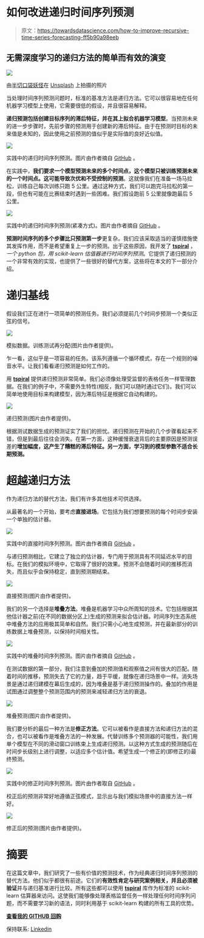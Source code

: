 # 如何改进递归时间序列预测

> 原文：<https://towardsdatascience.com/how-to-improve-recursive-time-series-forecasting-ff5b90a98eeb>

## 无需深度学习的递归方法的简单而有效的演变

![](img/d7992c4149ae334d37fe0d414c57071b.png)

由[半切口袋妖怪](https://unsplash.com/@halfcutpokemon?utm_source=medium&utm_medium=referral)在 [Unsplash](https://unsplash.com?utm_source=medium&utm_medium=referral) 上拍摄的照片

当处理时间序列预测问题时，标准的基准方法是递归方法。它可以很容易地在任何机器学习模型上使用，它需要很低的假设，并且很容易解释。

**递归预测包括创建目标序列的滞后特征，并在其上拟合机器学习模型**。当预测未来的进一步步骤时，先前步骤的预测用于创建新的滞后特征。由于在预测时目标的未来值是未知的，因此使用之前预测的值似乎是实际值的良好近似值。

![](img/2b13849dfefeb83f22b82173825115de.png)

实践中的递归时间序列预测。图片由作者摘自 [GitHub](https://github.com/cerlymarco/tspiral#overview) 。

在实践中，**我们要求一个模型预测未来的多个时间点，这个模型只被训练预测未来的一个时间点。这可能导致次优和不受控制的预测**。这就像我们在准备一场马拉松，训练自己每次训练只跑 5 公里。通过这种方式，我们可以跑完马拉松的第一段，但也有可能在比赛结束时遇到一些困难。我们假设跑前 5 公里就像跑最后 5 公里。

![](img/8a9e6b35e29e62d66b058a597be65c63.png)

实践中的递归时间序列预测(紧凑方式)。图片由作者摘自 [GitHub](https://github.com/cerlymarco/tspiral#overview) 。

**预测时间序列的多个步骤比只预测第一步**更复杂。我们应该采取适当的谨慎措施使其发挥作用，而不是希望重复上一步的预测。出于这些原因，我开发了 [**tspiral**](https://github.com/cerlymarco/tspiral) ，*一个 python 包，用 scikit-learn 估值器进行时间序列预测*。它提供了递归预测的一个非常有效的实现，也提供了一些很好的替代方案，这些将在本文的下一部分介绍。

# 递归基线

假设我们正在进行一项简单的预测任务。我们必须提前几个时间步预测一个类似正弦的信号。

![](img/1e877dff0ac18c29bef85f47dad4952c.png)

模拟数据。训练测试再分配(图片由作者提供)。

乍一看，这似乎是一项容易的任务。该系列遵循一个循环模式，存在一个规则的噪音水平。让我们看看递归预测是如何工作的。

用 [**tspiral**](https://github.com/cerlymarco/tspiral) 提供递归预测非常简单。我们必须像处理受监督的表格任务一样管理数据。在我们的例子中，不需要外生特性(相反，我们可以随时通过它们)。我们可以简单地使用目标来构建模型，因为滞后特征是根据它自动构建的。

![](img/5727afb1992fb041fcfa28c27047cc50.png)

递归预测(图片由作者提供)。

根据测试数据生成的预测证实了我们的担忧。递归预测在开始的几个步骤看起来不错，但是到最后往往会消失。在第一方面，这种缓慢衰退背后的主要原因是预测误差的**增加幅度，这产生了糟糕的滞后特征。另一方面，**学习到的模型参数不适合长期预测**。**

# 超越递归方法

作为递归方法的替代方法，我们有许多其他技术可供选择。

从最著名的一个开始，要考虑**直接进场**。它包括为我们想要预测的每个时间步安装一个单独的估计器。

![](img/1fd0beaca334ab7f79632aedfa38c02b.png)

实践中的直接时间序列预测。图片由作者摘自 [GitHub](https://github.com/cerlymarco/tspiral#overview) 。

与递归预测相比，它建立了独立的估计器，专门用于预测具有不同延迟水平的目标。在我们的模拟环境中，它取得了很好的效果。预测不会随着时间的推移而消失，而且似乎会保持稳定，直到预测期结束。

![](img/680c31dad544b852d46882804dbdbc93.png)

直接预测(图片由作者提供)。

我们的另一个选择是**堆叠方法**。堆叠是机器学习中众所周知的技术。它包括根据其他估计器之前(在不同的数据分区上)生成的预测来拟合估计器。时间序列生态系统中堆叠方法的应用极其简单和自然。我们只需小心地生成预测，并在最新部分的训练数据上堆叠预测，以保持时间相关性。

![](img/915d257835c37e0708f58818d68ee4fa.png)

实践中的堆叠时间序列预测。图片由作者摘自 [GitHub](https://github.com/cerlymarco/tspiral#overview) 。

在测试数据的第一部分，我们注意到叠加的预测值和观察值之间有很大的匹配。随着时间的推移，预测失去了它的力量，趋于平缓，就像在递归场景中一样。消失场景是通过递归建模在幕后生成的，因为堆叠是基于递归预测操作的。叠加的作用是试图通过调整整个预测范围内的预测来减轻递归方法的衰退。

![](img/c762e744fafdd7aad5dbc8cb59022511.png)

堆叠预测(图片由作者提供)。

我们要分析的最后一种方法是**修正方法**。它可以被看作是直接方法和递归方法的混合，也可以被看作是堆叠方法的一种发展。代替训练多个预测器的可能性，我们用单个模型在不同的滑动窗口训练束上生成递归预测。以这种方式生成的预测随后在时间步长级别上进行调整，以适应多个估计值。希望生成一个修正的(即修正的)最终预测。

![](img/91fdbd85c17b8240422dd77a52bcc10a.png)

实践中的修正时间序列预测。图片由作者取自 [GitHub](https://github.com/cerlymarco/tspiral#overview) 。

校正后的预测非常好地遵循正弦模式，显示出与我们模拟场景中的直接方法一样好。

![](img/dbd8ae79f92fbb6f0965e867d61f79f2.png)

修正后的预测(图片由作者提供)。

# 摘要

在这篇文章中，我们研究了一些有价值的预测技术，作为经典递归时间序列预测的替代方法。他们似乎都很有前途。它们的**有效性肯定与研究案例相关，并且必须被验证**并与递归基准进行比较。所有这些都可以使用 [**tspiral**](https://github.com/cerlymarco/tspiral) 库作为标准的 scikit-learn 估算器来访问。这使我们能够像处理表格监督任务一样处理任何时间序列问题，而不需要学习新的语法，同时利用基于 scikit-learn 构建的所有工具的优势。

[**查看我的 GITHUB 回购**](https://github.com/cerlymarco/MEDIUM_NoteBook)

保持联系: [Linkedin](https://www.linkedin.com/in/marco-cerliani-b0bba714b/)